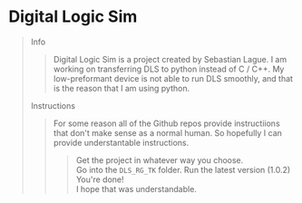# Digital Logic Sim

> Info
>> Digital Logic Sim is a project created by Sebastian Lague.
>> I am working on transferring DLS to python instead of C / C++.
>> My low-preformant device is not able to run DLS smoothly,
>> and that is the reason that I am using python.
>
> Instructions
>> For some reason all of the Github repos
>> provide instructiions that don't make sense
>> as a normal human. So hopefully I can provide
>> understantable instructions.
>>> Get the project in whatever way you choose.  
>>> Go into the `DLS_RG_TK` folder.
>>> Run the latest version (1.0.2)
>>> You're done!  
>> I hope that was understandable.  
>
